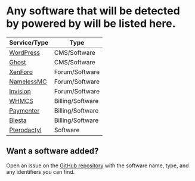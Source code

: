 # Any software that will be detected by powered by will be listed here.

| Service/Type | Type |
|---|---|
| [WordPress](https://wordpress.org/) | CMS/Software |
| [Ghost](https://ghost.org/) | CMS/Software |
| [XenForo](https://xenforo.com/) | Forum/Software |
| [NamelessMC](https://namelessmc.com/) | Forum/Software |
| [Invision](https://invisioncommunity.com/) | Forum/Software |
| [WHMCS](https://www.whmcs.com/) | Billing/Software |
| [Paymenter](https://paymenter.org/) | Billing/Software |
| [Blesta](https://www.blesta.com/) | Billing/Software |
| [Pterodactyl](https://pterodactyl.io/) | Software |

## Want a software added?
Open an issue on the [GitHub repository](https://github.com/imlayered/powered-by) with the software name, type, and any identifiers you can find.
